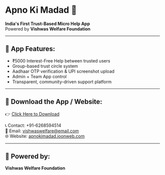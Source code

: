 # Apno Ki Madad 🙌

**India's First Trust-Based Micro Help App**  
Powered by **Vishwas Welfare Foundation**

---

## 🚀 App Features:

- ₹5000 Interest-Free Help between trusted users
- Group-based trust circle system
- Aadhaar OTP verification & UPI screenshot upload
- Admin + Team App control
- Transparent, community-driven support platform

---

## 📲 Download the App / Website:

👉 [Click Here to Download](https://github.com/VISHWASWELFAIRFOUNDTION/apno-ki-madad/releases/tag/v1.0)

📞 Contact: +91-6268594514  
📧 Email: vishwaswelfare@email.com  
🌐 Website: [apnokimadad.joonweb.com](https://apnokimadad.joonweb.com)

---

## 🔐 Powered by:
**Vishwas Welfare Foundation**
